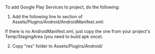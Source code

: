 To add Google Play Services to project, do the following:

1. Add the following line to <application> section of Assets/Plugins/Android/AndroidManifest.xml:
<meta-data android:name="com.google.android.gms.version" android:value="@integer/google_play_services_version" />

If there is no AndroidManifest.xml, just copy the one from your project's Temp/StagingArea (you need to build apk once).

2. Copy "res" folder to Assets/Plugins/Android/
